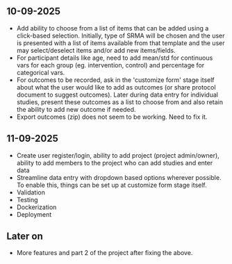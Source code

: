 ## 10-09-2025
- Add ability to choose from a list of items that can be added using a click-based selection. Initially, type of SRMA will be chosen and the user is presented with a list of items available from that template and the user may select/deselect items and/or add new items/fields.
- For participant details like age, need to add mean/std for continuous vars for each group (eg. intervention, control) and percentage for categorical vars.
- For outcomes to be recorded, ask in the 'customize form' stage itself about what the user would like to add as outcomes (or share protocol document to suggest outcomes). Later during data entry for individual studies, present these outcomes as a list to choose from and also retain the ability to add new outcome if needed.
- Export outcomes (zip) does not seem to be working. Need to fix it.

## 11-09-2025
- Create user register/login, ability to add project (project admin/owner), ability to add members to the project who can add studies and enter data
- Streamline data entry with dropdown based options wherever possible. To enable this, things can be set up at customize form stage itself.
- Validation
- Testing
- Dockerization
- Deployment

## Later on
- More features and part 2 of the project after fixing the above.
